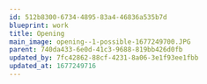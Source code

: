 ```yaml
---
id: 512b8300-6734-4895-83a4-46836a535b7d
blueprint: work
title: Opening
main_image: opening--1-possible-1677249700.JPG
parent: 740da433-6e0d-41c3-9688-819bb426d0fb
updated_by: 7fc42862-88cf-4231-8a06-3e1f93ee1fbb
updated_at: 1677249716
---
```

